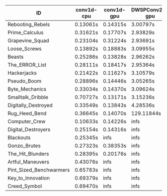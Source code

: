 |ID|conv1d-cpu|conv1d-gpu|DWSPConv2D-gpu|gemm-gpu|avg|
|-|-|-|-|-|-|
|Rebooting_Rebels|0.13061s|0.14315s|3.00797s|1.74851s|1.25756s|
|Prime_Calculus|0.31621s|0.17707s|2.93829s|1.79672s|1.30707s|
|Grapevine_Squad|0.23104s|0.31224s|2.93691s|1.76946s|1.31241s|
|Loose_Screws|0.13892s|0.18883s|3.09955s|1.82502s|1.31308s|
|Beasts|0.25286s|0.13828s|2.96262s|1.93960s|1.32334s|
|The_ERROR_List|0.28111s|0.18417s|2.95364s|1.95098s|1.34247s|
|Hackerjacks|0.21422s|0.11627s|3.10579s|1.95307s|1.34734s|
|Pseudo_Boom|0.28896s|0.14446s|3.05265s|1.97208s|1.36454s|
|Byte_Mechanics|0.33034s|0.14370s|3.09624s|1.95547s|1.38144s|
|Smalltalk_Dribble|0.70727s|0.13171s|3.15236s|2.00132s|1.49817s|
|Digitally_Destroyed|0.33549s|0.13843s|4.28536s|2.53284s|1.82303s|
|Rug_Heed_Bend|0.36645s|0.14070s|129.11844s|4.42553s|33.51278s|
|Computer_Crew|0.10633s|0.14226s|infs|4.43184s|infs|
|Digital_Destroyers|0.25154s|0.14316s|infs|1.95923s|infs|
|Blackouts|0.25345s|infs|infs|1.81275s|infs|
|Gonzo_Brutes|0.27323s|0.38353s|infs|4.40830s|infs|
|The_Hit_Blunders|0.28395s|0.20176s|infs|1.95807s|infs|
|Artful_Maneuvers|0.43076s|infs|infs|4.47902s|infs|
|Pint_Sized_Benchwarmers|0.65783s|infs|infs|4.49527s|infs|
|Key_to_Innovation|0.69379s|infs|infs|4.48675s|infs|
|Creed_Symbol|0.69470s|infs|infs|4.52257s|infs|
